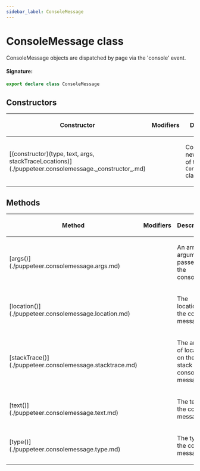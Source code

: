 ```yaml
---
sidebar_label: ConsoleMessage
---
```


# ConsoleMessage class

ConsoleMessage objects are dispatched by page via the 'console' event.

#### Signature:

```typescript
export declare class ConsoleMessage
```

## Constructors

<table><thead><tr><th>

Constructor

</th><th>

Modifiers

</th><th>

Description

</th></tr></thead>
<tbody><tr><td>

<p id="_constructor_">[(constructor)(type, text, args, stackTraceLocations)](./puppeteer.consolemessage._constructor_.md)</p>

</td><td>

</td><td>

Constructs a new instance of the `ConsoleMessage` class

</td></tr>
</tbody></table>

## Methods

<table><thead><tr><th>

Method

</th><th>

Modifiers

</th><th>

Description

</th></tr></thead>
<tbody><tr><td>

<p id="args">[args()](./puppeteer.consolemessage.args.md)</p>

</td><td>

</td><td>

An array of arguments passed to the console.

</td></tr>
<tr><td>

<p id="location">[location()](./puppeteer.consolemessage.location.md)</p>

</td><td>

</td><td>

The location of the console message.

</td></tr>
<tr><td>

<p id="stacktrace">[stackTrace()](./puppeteer.consolemessage.stacktrace.md)</p>

</td><td>

</td><td>

The array of locations on the stack of the console message.

</td></tr>
<tr><td>

<p id="text">[text()](./puppeteer.consolemessage.text.md)</p>

</td><td>

</td><td>

The text of the console message.

</td></tr>
<tr><td>

<p id="type">[type()](./puppeteer.consolemessage.type.md)</p>

</td><td>

</td><td>

The type of the console message.

</td></tr>
</tbody></table>
